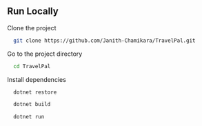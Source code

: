 ## Run Locally

Clone the project

```bash
  git clone https://github.com/Janith-Chamikara/TravelPal.git
```

Go to the project directory

```bash
  cd TravelPal
```

Install dependencies

```bash
  dotnet restore
```

```bash
  dotnet build
```

```bash
  dotnet run
```
